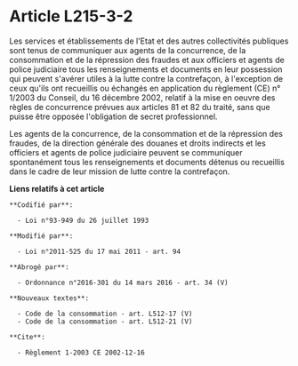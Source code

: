 # Article L215-3-2

Les services et établissements de l'Etat et des autres collectivités publiques sont tenus de communiquer aux
agents de la concurrence, de la consommation et de la répression des fraudes et aux officiers et agents de police judiciaire
tous les renseignements et documents en leur possession qui peuvent s'avérer utiles à la lutte contre la contrefaçon, à
l'exception de ceux qu'ils ont recueillis ou échangés en application du règlement (CE) n° 1/2003 du Conseil, du 16 décembre
2002, relatif à la mise en oeuvre des règles de concurrence prévues aux articles 81 et 82 du traité, sans que puisse être
opposée l'obligation de secret professionnel. 

Les                 agents de la concurrence, de la consommation et de la répression des fraudes, de la direction générale
des douanes et droits indirects et les officiers et agents de police judiciaire peuvent se communiquer spontanément tous les
renseignements et documents détenus ou recueillis dans le cadre de leur mission de lutte contre la contrefaçon.

**Liens relatifs à cet article**

	**Codifié par**:

	  - Loi n°93-949 du 26 juillet 1993

	**Modifié par**:

	  - Loi n°2011-525 du 17 mai 2011 - art. 94

	**Abrogé par**:

	  - Ordonnance n°2016-301 du 14 mars 2016 - art. 34 (V)

	**Nouveaux textes**:

	  - Code de la consommation - art. L512-17 (V)
	  - Code de la consommation - art. L512-21 (V)

	**Cite**:

	  - Règlement 1-2003 CE 2002-12-16

